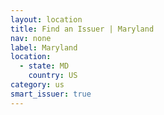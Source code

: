 ```yaml
---
layout: location
title: Find an Issuer | Maryland
nav: none
label: Maryland
location:
  - state: MD
    country: US
category: us
smart_issuer: true
---
```

